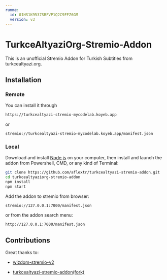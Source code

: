 ```yaml
---
runme:
  id: 01HS1K9537SBFVP1Q2C9FFZ6GM
  version: v3
---
```


# TurkceAltyaziOrg-Stremio-Addon

This is an unofficial Stremio Addon for Turkish Subtitles from turkcealtyazi.org.

## Installation

### Remote

You can install it through

```sh {"id":"01HS1K9537SBFVP1Q2C1HM75A7"}
https://turkcealtyazi-stremio-mycodelab.koyeb.app
```

or

```sh {"id":"01HS1K9537SBFVP1Q2C2XX2N4Q"}
stremio://turkcealtyazi-stremio-mycodelab.koyeb.app/manifest.json
```

### Local

Download and install [Node.js](https://nodejs.org/en/download/) on your computer, then install and launch the addon from Powershell, CMD, or any kind of Terminal:

```sh {"id":"01HS1K9537SBFVP1Q2C4V6HGFQ"}
git clone https://github.com/aflextr/turkcealtyazi-stremio-addon.git
cd turkcealtyaziorg-stremio-addon
npm install
npm start
```

Add the addon to stremio from browser:

```sh {"id":"01HS1K9537SBFVP1Q2C5VFA82C"}
stremio://127.0.0.1:7000/manifest.json
```

or from the addon search menu:

```sh {"id":"01HS1K9537SBFVP1Q2C8JTQG7Q"}
http://127.0.0.1:7000/manifest.json
```

## Contributions

Great thanks to:

* [wizdom-stremio-v2](https://github.com/maormagori/wizdom-stremio-v2)

* [turkcealtyazi-stremio-addon(fork)](https://github.com/gorlev/turkcealtyaziorg-stremio-addon)

```sh {"id":"01HS1KAWPQC1V6KABFMAJ12QVN"}

```
